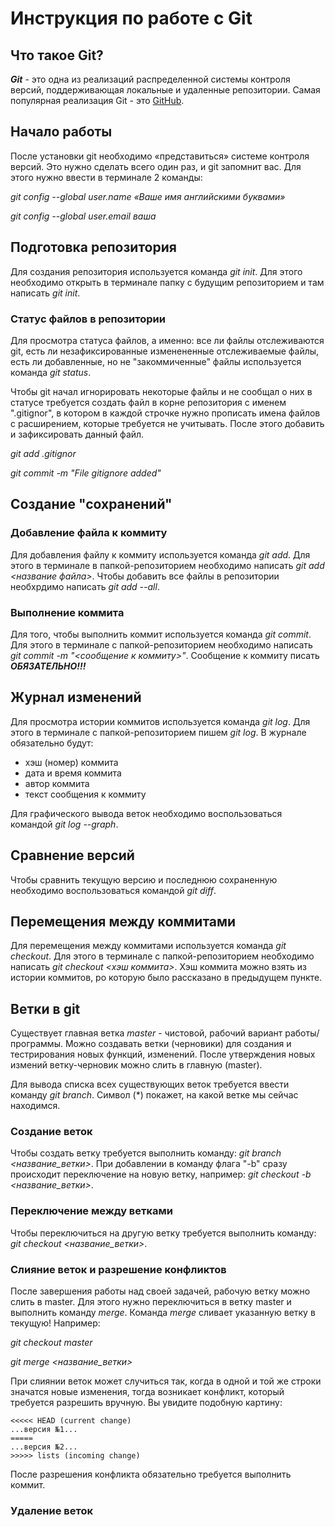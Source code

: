 # Инструкция по работе с Git

## Что такое Git?

***Git*** - это одна из реализаций распределенной системы контроля версий, поддерживающая локальные и удаленные репозитории. Самая популярная реализация Git - это [GitHub](https://www.github.com).

## Начало работы

После установки git необходимо «представиться» системе контроля версий. Это нужно сделать всего один раз, и git запомнит вас. Для этого нужно ввести в терминале 2 команды:

*git config --global user.name «Ваше имя английскими буквами»*

*git config --global user.email ваша*

## Подготовка репозитория

Для создания репозитория используется команда *git init*. Для этого необходимо открыть в терминале папку с будущим репозиторием и там написать *git init*.

### Статус файлов в репозитории

Для просмотра статуса файлов, а именно: все ли файлы отслеживаются git, есть ли незафиксированные изменененные отслеживаемые файлы, есть ли добавленные, но не "закоммиченные" файлы используется команда *git status*.

Чтобы git начал игнорировать некоторые файлы и не сообщал о них в статусе требуется создать файл в корне репозитория с именем ".gitignor", в котором в каждой строчке нужно прописать имена файлов с расширением, которые требуется не учитывать. После этого добавить и зафиксировать данный файл.

*git add .gitignor*

*git commit -m "File gitignore added"*

## Создание "сохранений"

### Добавление файла к коммиту

Для добавления файлу к коммиту используется команда *git add*. Для этого в терминале в папкой-репозиторием необходимо написать *git add <название файла>*. Чтобы добавить все файлы в репозитории необхрдимо написать *git add --all*.

### Выполнение коммита

Для того, чтобы выполнить коммит используется команда *git commit*. Для этого в терминале с папкой-репозиторием необходимо написать *git commit -m "<сообщение к коммиту>"*. Сообщение к коммиту писать ***ОБЯЗАТЕЛЬНО!!!***

## Журнал изменений

Для просмотра истории коммитов используется команда *git log*. Для этого в терминале с папкой-репозиторием пишем *git log*. В журнале обязательно будут:
* хэш (номер) коммита
* дата и время коммита
* автор коммита
* текст сообщения к коммиту

Для графического вывода веток необходимо воспользоваться командой *git log --graph*.

## Сравнение версий

Чтобы сравнить текущую версию и последнюю сохраненную необходимо воспользоваться командой *git diff*.

## Перемещения между коммитами

Для перемещения между коммитами используется команда *git checkout*. Для этого в терминале с папкой-репозиторием необходимо написать *git checkout <хэш коммита>*. Хэш коммита можно взять из истории коммитов, ро которую было рассказано в предыдущем пункте.

## Ветки в git

Существует главная ветка *master* - чистовой, рабочий вариант работы/программы. Можно создавать ветки (черновики) для создания и тестрирования новых функций, изменений. После утверждения новых измений ветку-черновик можно слить в главную (master).

Для вывода списка всех существующих веток требуется ввести команду *git branch*. Символ (*) покажет, на какой ветке мы сейчас находимся.

### Создание веток

Чтобы создать ветку требуется выполнить команду: *git branch <название_ветки>*. При добавлении в команду флага "-b" сразу происходит переключение на новую ветку, например: *git checkout -b <название_ветки>*.

### Переключение между ветками

Чтобы переключиться на другую ветку требуется выполнить команду: *git checkout <название_ветки>*.

### Слияние веток и разрешение конфликтов

После завершения работы над своей задачей, рабочую ветку можно слить в master. Для этого нужно переключиться в ветку master и выполнить команду *merge*. Команда *merge* сливает указанную ветку в текущую! Например:

*git checkout master*

*git merge <название_ветки>*

При слиянии веток может случиться так, когда в одной и той же строки значатся новые изменения, тогда возникает конфликт, который требуется разрешить вручную. Вы увидите подобную картину:

```
<<<<< HEAD (current change)
...версия №1...
=====
...версия №2...
>>>>> lists (incoming change)
```

После разрешения конфликта обязательно требуется выполнить коммит.

### Удаление веток

